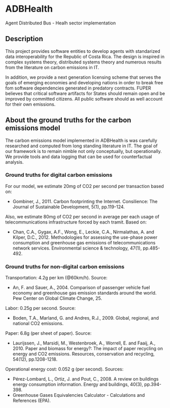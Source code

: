 # ADBHealth

Agent Distributed Bus - Healh sector implementation


## Description

This project provides software entities to develop agents with standarized data 
interoperability for the Republic of Costa Rica. The design is inspired in
complex systems theory, distributed systems theory and numerous results from the
literature on carbon emissions in IT.

In addition, we provide a next generation licensing scheme that serves the goals
of emerging economies and developing nations in order to break free fom software
dependencies generated in predatory contracts. FUPER believes that critical
software artifacts for States should remain open and be improved by committed
citizens. All public software should as well account for their own emissions. 


## About the ground truths for the carbon emissions model

The carbon emissions model implemented in ADBHealth is was carefully researched
and computed from long standing literature in IT. The goal of our framework is
to remain nimble not only conceptually, but operationally. We provide tools and
data logging that can be used for counterfactual analysis.


### Ground truths for digital carbon emissions

For our model, we estimate 20mg of CO2 per second per transaction
based on:
- Gombiner, J., 2011. Carbon footprinting the Internet. Consilience:
The Journal of Sustainable Development, 5(1), pp.119-124.

Also, we estimate 80mg of CO2 per second in average per each usage of
telecommunications infrastructure forced by each tramit. Based on:
- Chan, C.A., Gygax, A.F., Wong, E., Leckie, C.A., Nirmalathas, A. and
Kilper, D.C., 2012. Methodologies for assessing the use-phase power
consumption and greenhouse gas emissions of telecommunications network
services. Environmental science & technology, 47(1), pp.485-492.


### Ground truths for non-digital carbon emissions

Transportation: 4.2g per km (@60km/h). Source:

- An, F. and Sauer, A., 2004. Comparison of passenger vehicle fuel economy
and greenhouse gas emission standards around the world. Pew Center on Global
Climate Change, 25.

Labor: 0.25g per second. Source:
- Boden, T.A., Marland, G. and Andres, R.J., 2009. Global, regional, and national
CO2 emissions.

Paper: 6.8g (per sheet of paper). Source:
- Laurijssen, J., Marsidi, M., Westenbroek, A., Worrell, E. and Faaij, A., 2010.
Paper and biomass for energy?: The impact of paper recycling on energy and CO2
emissions. Resources, conservation and recycling, 54(12), pp.1208-1218.

Operational energy cost: 0.052 g (per second). Sources:
- Pérez-Lombard, L., Ortiz, J. and Pout, C., 2008. A review on buildings energy
consumption information. Energy and buildings, 40(3), pp.394-398.
- Greenhouse Gases Equivalencies Calculator - Calculations and References (EPA).
